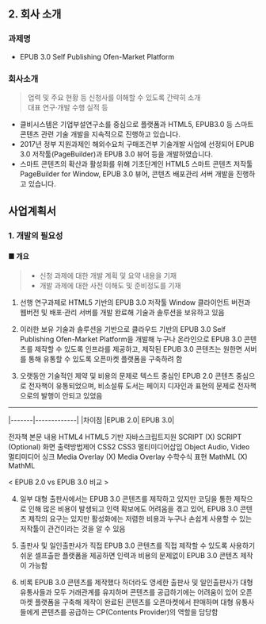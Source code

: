 ## 2. 회사 소개

### 과제명	 

* EPUB 3.0 Self Publishing Ofen-Market Platform

### 회사소개

> 업력 및 주요 현황 등 신청사를 이해할 수 있도록 간략히 소개<br>
> 대표 연구‧개발 수행 실적 등
 
- 클비시스템은 기업부설연구소를 중심으로 플랫폼과 HTML5, EPUB3.0 등 스마트 콘텐츠 관련 기술 개발을 지속적으로 진행하고 있습니다.
- 2017년 정부 지원과제인 해외수요처 구매조건부 기술개발 사업에 선정되어 EPUB 3.0 저작툴(PageBuilder)과 EPUB 3.0 뷰어 등을 개발하였습니다.
- 스마트 콘텐츠의 확산과 활성화를 위해 기초단계인 HTML5 스마트 콘텐츠 저작툴 PageBuilder for Window, EPUB 3.0 뷰어, 콘텐츠 배포관리 서버 개발을 진행하고 있습니다.

## 사업계획서

### 1. 개발의 필요성

#### ■ 개요
 
 >* 신청 과제에 대한 개발 계획 및 요약 내용을 기재<br>
 >* 개발 과제에 대한 사전 이해도 및 준비정도를 기재 

1. 선행 연구과제로 HTML5 기반의 EPUB 3.0 저작툴 Window 클라이언트 버전과 웹버전 및 배포·관리 서버를 개발 완료해 기술과 솔루션을 보유하고 있음

2. 이러한 보유 기술과 솔루션을 기반으로 클라우드 기반의 EPUB 3.0 Self Publishing Ofen-Market Platform을 개발해 누구나 온라인으로 EPUB 3.0 콘텐츠를 제작할 수 있도록 인프라를 제공하고, 제작된 EPUB 3.0 콘텐츠는 원한면 서버를 통해 유통할 수 있도록 오픈마켓 플랫폼을 구축하려 함

3. 오랫동안 기술적인 제약 및 비용의 문제로 텍스트 중심인 EPUB 2.0 콘텐츠 중심으로 전자책이 유통되었으며, 비소설류 도서는 페이지 디자인과 표현의 문제로 전자책으로의 발행이 안되고 있었음

----------------------
|-------|-------------|
|차이점	|EPUB 2.0|	EPUB 3.0|

전자책 본문 내용	HTML4	HTML5 기반 
자바스크립트지원	SCRIPT (X)	SCRIPT (Optional)
화면 출력방법제어	CSS2	CSS3
멀티미디어삽입	Object	Audio, Video
멀티미디어 싱크	Media Overlay (X)	Media Overlay
수학수식 표현	MathML (X)	MathML

< EPUB 2.0 vs EPUB 3.0 비교 >

4. 일부 대형 출판사에서는 EPUB 3.0 콘텐츠를 제작하고 있지만 코딩을 통한 제작으로 인해 많은 비용이 발생되고 인력 확보에도 어려움을 겪고 있어, EPUB 3.0 콘텐츠 제작의 요구는 있지만 활성화에는 저렴한 비용과 누구나 손쉽게 사용할 수 있는 저작툴이 관건이라는 것을 알 수 있음

5. 출판사 및 일인출판사가 직접 EPUB 3.0 콘텐츠를 직접 제작할 수 있도록 사용하기 쉬운 셀프출판 플랫폼을 제공하면 인력과 비용의 문제없이 EPUB 3.0 콘텐츠 제작이 가능함

6. 비록 EPUB 3.0 콘텐츠를 제작했다 하더라도 영세한 출판사 및 일인출판사가 대형 유통사들과 모두 거래관계를 유지하며 콘텐츠를 공급하기에는 어려움이 있어 오픈마켓 플랫폼을 구축해 제작이 완료된 콘텐츠를 오픈마켓에서 판매하며 대형 유통사들에게 콘텐츠를 공급하는 CP(Contents Provider)의 역할을 담당함

